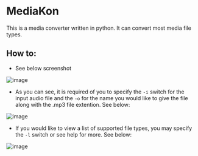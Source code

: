 # MediaKon
This is a media converter written in python. It can convert most media file types.

## How to:
- See below screenshot

![image](https://github.com/metalninja1001/MediaKon/assets/101802030/004188a7-3f58-4a05-be6e-a50b8447fa33)


- As you can see, it is required of you to specify the `-i` switch for the input audio file and the `-o` for the name you would like to give the file along with the .mp3 file extention. See below:

![image](https://github.com/metalninja1001/MediaKon/assets/101802030/635f8596-5594-4faf-8dbb-33957e11f972)


- If you would like to view a list of supported file types, you may specify the `-l` switch or see help for more. See below:

![image](https://github.com/metalninja1001/MediaKon/assets/101802030/fde5d0e0-cbbb-4b24-8fbd-ce4d5a120c73)
